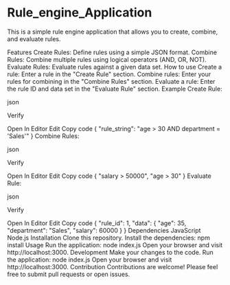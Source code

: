 # Rule_engine_Application
This is a simple rule engine application that allows you to create, combine, and evaluate rules.

Features
Create Rules: Define rules using a simple JSON format.
Combine Rules: Combine multiple rules using logical operators (AND, OR, NOT).
Evaluate Rules: Evaluate rules against a given data set.
How to use
Create a rule: Enter a rule in the "Create Rule" section.
Combine rules: Enter your rules for combining in the "Combine Rules" section.
Evaluate a rule: Enter the rule ID and data set in the "Evaluate Rule" section.
Example
Create Rule:

json

Verify

Open In Editor
Edit
Copy code
{ "rule_string": "age > 30 AND department = 'Sales'" }
Combine Rules:

json

Verify

Open In Editor
Edit
Copy code
{
  "salary > 50000",
  "age > 30"
}
Evaluate Rule:

json

Verify

Open In Editor
Edit
Copy code
{
  "rule_id": 1,
  "data": {
    "age": 35,
    "department": "Sales",
    "salary": 60000
  }
}
Dependencies
JavaScript
Node.js
Installation
Clone this repository.
Install the dependencies: npm install
Usage
Run the application: node index.js
Open your browser and visit http://localhost:3000.
Development
Make your changes to the code.
Run the application: node index.js
Open your browser and visit http://localhost:3000.
Contribution
Contributions are welcome! Please feel free to submit pull requests or open issues.
